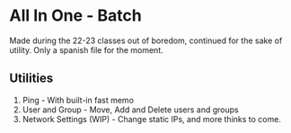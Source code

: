 # All In One - Batch
Made during the 22-23 classes out of boredom, continued for the sake of utility. Only a spanish file for the moment.

## Utilities
1. Ping - With built-in fast memo
2. User and Group - Move, Add and Delete users and groups
3. Network Settings (WIP) - Change static IPs, and more thinks to come.
